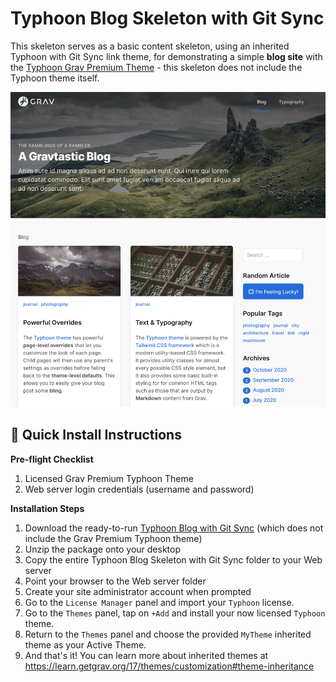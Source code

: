 # Typhoon Blog Skeleton with Git Sync

This skeleton serves as a basic content skeleton, using an inherited Typhoon with Git Sync link theme, for demonstrating a simple **blog site** with the [Typhoon Grav Premium Theme](https://getgrav.org/premium/typhoon) - this skeleton does not include the Typhoon theme itself.

![](screenshot.jpg)

## 🚀 Quick Install Instructions

**Pre-flight Checklist**  

1. Licensed Grav Premium Typhoon Theme
2. Web server login credentials (username and password)

**Installation Steps**  

1. Download the ready-to-run [Typhoon Blog with Git Sync](https://github.com/paulhibbitts/grav-skeleton-typhoon-blog-with-git-sync-site/archive/main.zip) (which does not include the Grav Premium Typhoon theme)
2. Unzip the package onto your desktop  
3. Copy the entire Typhoon Blog Skeleton with Git Sync folder to your Web server  
4. Point your browser to the Web server folder  
5. Create your site administrator account when prompted  
6. Go to the `License Manager` panel and import your `Typhoon` license.
7. Go to the `Themes` panel, tap on `+Add` and install your now licensed `Typhoon` theme.
8. Return to the `Themes` panel and choose the provided `MyTheme` inherited theme as your Active Theme.
9. And that's it! You can learn more about inherited themes at https://learn.getgrav.org/17/themes/customization#theme-inheritance
